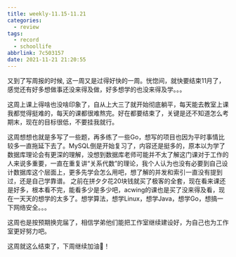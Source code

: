 ```yaml
---
title: weekly-11.15-11.21
categories:
  - review
tags:
  - record
  - schoollife
abbrlink: 7c503157
date: 2021-11-21 21:20:55
---
```


又到了写周报的时候, 这一周又是过得好快的一周。恍惚间，就快要结束11月了，感觉还有好多想做事还没来得及做，好多想学的也没来得及学。。。

这周上课上得啥也没啥印象了，自从上大三了就开始彻底躺平，每天能去教室上课我都觉得挺难的，每天的课都很难熬完。好在都要结束了，关键是还不知道怎么考期末，现在的目标很低，不要挂我就行。

这周想想也就是多写了一些题，再多练了一些Go，想写的项目也因为平时事情比较多一直拖延下去了。MySQL倒是开始复习了，内容还是挺多的，原本以为学了数据库理论会有更深的理解，没想到数据库老师可能并不太了解这门课对于工作的人来说多重要，一直在重复讲“关系代数”的理论，我个人认为也没有必要到自己设计数据库这个层面上，更多先学会怎么用吧，想了解的并发和索引一直没有提到过，还是自己学靠谱。 之前在拼夕夕花20块钱就买了极客的全套，现在看来课还是好多，根本看不完，能看多少是多少吧，acwing的课也是买了没来得及看，现在一天天的想学的太多了。想学算法，想学Linux，想学Java，想学Go，想搞一下网络安全。。。

这周也是按预期换完届了，相信学弟他们能把工作室继续建设好，为自己也为工作室更好努力吧。

这周就这么结束了，下周继续加油💪！